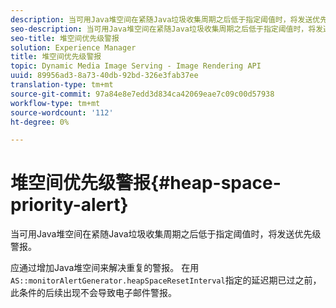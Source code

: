 ```yaml
---
description: 当可用Java堆空间在紧随Java垃圾收集周期之后低于指定阈值时，将发送优先级警报。
seo-description: 当可用Java堆空间在紧随Java垃圾收集周期之后低于指定阈值时，将发送优先级警报。
seo-title: 堆空间优先级警报
solution: Experience Manager
title: 堆空间优先级警报
topic: Dynamic Media Image Serving - Image Rendering API
uuid: 89956ad3-8a73-40db-92bd-326e3fab37ee
translation-type: tm+mt
source-git-commit: 97a84e8e7edd3d834ca42069eae7c09c00d57938
workflow-type: tm+mt
source-wordcount: '112'
ht-degree: 0%

---
```



# 堆空间优先级警报{#heap-space-priority-alert}

当可用Java堆空间在紧随Java垃圾收集周期之后低于指定阈值时，将发送优先级警报。

应通过增加Java堆空间来解决重复的警报。 在用`AS::monitorAlertGenerator.heapSpaceResetInterval`指定的延迟期已过之前，此条件的后续出现不会导致电子邮件警报。
